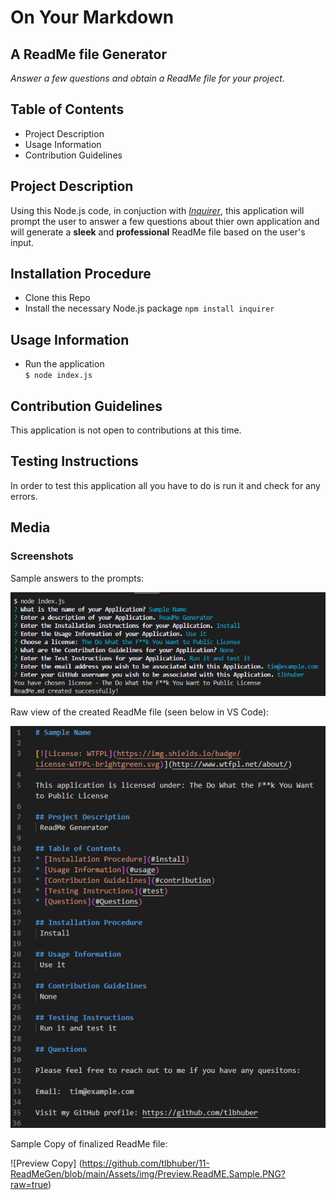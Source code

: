 On Your Markdown
======
A ReadMe file Generator
------

*Answer a few questions and obtain a ReadMe file for your project.*

## Table of Contents
* Project Description
* Usage Information
* Contribution Guidelines


## Project Description
Using this Node.js code, in conjuction with *[Inquirer](https://www.npmjs.com/package/inquirer)*, this application will prompt the user to answer a few questions about thier own application and will generate a **sleek** and **professional** ReadMe file based on the user's input. 

## Installation Procedure
 * Clone this Repo
 * Install the necessary Node.js package
    `npm install inquirer`
    
## Usage Information
 * Run the application  
    `$ node index.js`

## Contribution Guidelines
 This application is not open to contributions at this time.

## Testing Instructions
 In order to test this application all you have to do is run it and check for any errors.

## Media

### Screenshots
 

 Sample answers to the prompts:

 ![Prompts](https://github.com/tlbhuber/11-ReadMeGen/blob/main/Assets/img/Prompts.w.answers.sample.PNG?raw=true)

Raw view of the created ReadMe file (seen below in VS Code):

![Raw File](https://github.com/tlbhuber/11-ReadMeGen/blob/main/Assets/img/Raw.ReadME.Sample.PNG?raw=true)


Sample Copy of finalized ReadMe file:

![Preview Copy] (https://github.com/tlbhuber/11-ReadMeGen/blob/main/Assets/img/Preview.ReadME.Sample.PNG?raw=true)
